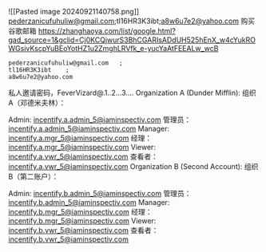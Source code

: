 ![[Pasted image 20240921140758.png]]
pederzanicufuhuliw@gmail.com;tl16HR3K3ibt;a8w6u7e2@yahoo.com
购买谷歌邮箱
https://zhanghaoya.com/list/google.html?gad_source=1&gclid=Cj0KCQjwurS3BhCGARIsADdUH525hEnX_w4cYukROWGsivKscpYuBEoYotHZ1u2ZmghLRVfk_e-yucYaAtFEEALw_wcB


```
pederzanicufuhuliw@gmail.com   ;
tl16HR3K3ibt    ;
a8w6u7e2@yahoo.com
```

私人邀请密码，FeverVizard@.1..2...3....
Organization A (Dunder Mifflin):
组织A（邓德米夫林）：

Admin: incentify.a.admin_5@iaminspectiv.com
管理员： incentify.a.admin_5@iaminspectiv.com
Manager: incentify.a.mgr_5@iaminspectiv.com
经理： incentify.a.mgr_5@iaminspectiv.com
Viewer: incentify.a.vwr_5@iaminspectiv.com
查看者： incentify.a.vwr_5@iaminspectiv.com
Organization B (Second Account):
组织B（第二账户）：

Admin: incentify.b.admin_5@iaminspectiv.com
管理员： incentify.b.admin_5@iaminspectiv.com
Manager: incentify.b.mgr_5@iaminspectiv.com
经理： incentify.b.mgr_5@iaminspectiv.com
Viewer: incentify.b.vwr_5@iaminspectiv.com
查看者： incentify.b.vwr_5@iaminspectiv.com